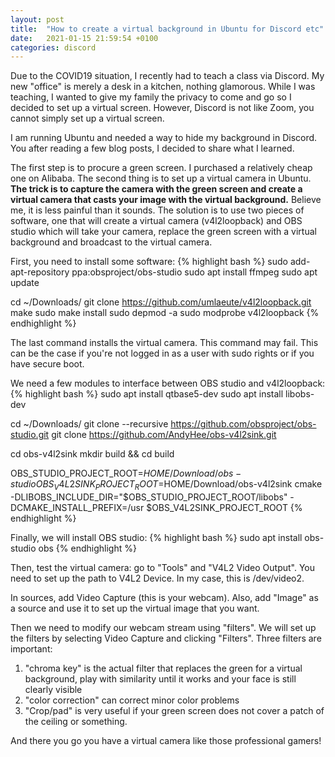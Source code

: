 ```yaml
---
layout: post
title:  "How to create a virtual background in Ubuntu for Discord etc"
date:   2021-01-15 21:59:54 +0100
categories: discord
---
```

Due to the COVID19 situation, I recently had to teach a class via Discord. My new "office" is merely a desk in a kitchen, nothing glamorous. While I was teaching, I wanted to give my family the privacy to come and go so I decided to set up a virtual screen. However, Discord is not like Zoom, you cannot simply set up a virtual screen. 

I am running Ubuntu and needed a way to hide my background in Discord. You after reading a few blog posts, I decided to share what I learned. 

The first step is to procure a green screen. I purchased a relatively cheap one on Alibaba. The second thing is to set up a virtual camera in Ubuntu. **The trick is to capture the camera with the green screen and create a virtual camera that casts your image with the virtual background.** Believe me, it is less painful than it sounds. The solution is to use two pieces of software, one that will create a virtual camera (v4l2loopback) and OBS studio which will take your camera, replace the green screen with a virtual background and broadcast to the virtual camera.

First, you need to install some software:
{% highlight bash %}
sudo add-apt-repository ppa:obsproject/obs-studio
sudo apt install ffmpeg
sudo apt update

cd ~/Downloads/
git clone https://github.com/umlaeute/v4l2loopback.git
make
sudo make install
sudo depmod -a
sudo modprobe v4l2loopback
{% endhighlight %}

The last command installs the virtual camera. This command may fail. This can be the case if you're not logged in as a user with sudo rights or if you have secure boot.

We need a few modules to interface between OBS studio and v4l2loopback:
{% highlight bash %}
sudo apt install qtbase5-dev
sudo apt install libobs-dev

cd ~/Downloads/
git clone --recursive https://github.com/obsproject/obs-studio.git
git clone https://github.com/AndyHee/obs-v4l2sink.git

cd obs-v4l2sink
mkdir build && cd build

OBS_STUDIO_PROJECT_ROOT=$HOME/Download/obs-studio
OBS_V4L2SINK_PROJECT_ROOT=$HOME/Download/obs-v4l2sink
cmake -DLIBOBS_INCLUDE_DIR="$OBS_STUDIO_PROJECT_ROOT/libobs" -DCMAKE_INSTALL_PREFIX=/usr $OBS_V4L2SINK_PROJECT_ROOT
{% endhighlight %}

Finally, we will install OBS studio:
{% highlight bash %}
sudo apt install obs-studio
obs
{% endhighlight %}

Then, test the virtual camera: go to "Tools" and "V4L2 Video Output". You need to set up the path to V4L2 Device. In my case, this is /dev/video2.

In sources, add Video Capture (this is your webcam). Also, add "Image" as a source and use it to set up the virtual image that you want.

Then we need to modify our webcam stream using "filters". We will set up the filters by selecting Video Capture and clicking "Filters". Three filters are important:
1. "chroma key" is the actual filter that replaces the green for a virtual background, play with similarity until it works and your face is still clearly visible
2. "color correction" can correct minor color problems
3. "Crop/pad" is very useful if your green screen does not cover a patch of the ceiling or something.

And there you go you have a virtual camera like those professional gamers!
